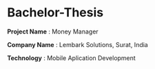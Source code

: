 # Bachelor-Thesis
<b>Project Name</b> : Money Manager

<b>Company Name</b> : Lembark Solutions, Surat, India

<b>Technology</b> : Mobile Aplication Development


